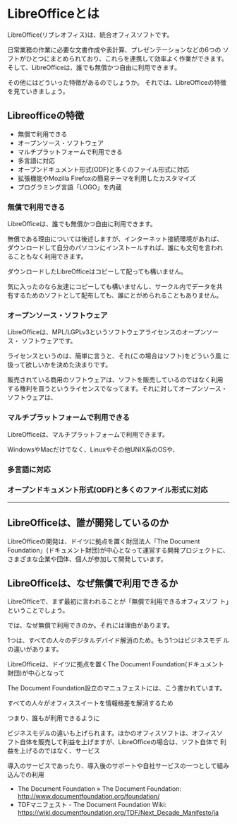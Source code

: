 # LibreOfficeとは

LibreOffice(リブレオフィス)は、統合オフィスソフトです。

日常業務の作業に必要な文書作成や表計算、プレゼンテーションなどの6つの
ソフトがひとつにまとめられており、これらを連携して効率よく作業ができます。
そして、LibreOfficeは、誰でも無償かつ自由に利用できます。

その他にはどういった特徴があるのでしょうか。
それでは、LibreOfficeの特徴を見ていきましょう。

## Libreofficeの特徴

- 無償で利用できる
- オープンソース・ソフトウェア
- マルチプラットフォームで利用できる
- 多言語に対応
- オープンドキュメント形式(ODF)と多くのファイル形式に対応
- 拡張機能やMozilla Firefoxの簡易テーマを利用したカスタマイズ
- プログラミング言語「LOGO」を内蔵

### 無償で利用できる

LibreOfficeは、誰でも無償かつ自由に利用できます。

無償である理由については後述しますが、インターネット接続環境があれば、
ダウンロードして自分のパソコンにインストールすれば、誰にも文句を言われ
ることもなく利用できます。

ダウンロードしたLibreOfficeはコピーして配っても構いません。

気に入ったのなら友達にコピーしても構いませんし、サークル内でデータを共
有するためのソフトとして配布しても、誰にとがめられることもありません。

### オープンソース・ソフトウェア 

LibreOfficeは、MPL/LGPLv3というソフトウェアライセンスのオープンソース・
ソフトウェアです。

ライセンスというのは、簡単に言うと、それ(この場合はソフト)をどういう風
に扱って欲しいかを決めた決まりです。

販売されている商用のソフトウェアは、ソフトを販売しているのではなく利用
する権利を買うというライセンスでなってます。それに対してオープンソース・
ソフトウェアは、

### マルチプラットフォームで利用できる

LibreOfficeは、マルチプラットフォームで利用できます。

WindowsやMacだけでなく、Linuxやその他UNIX系のOSや、


### 多言語に対応

### オープンドキュメント形式(ODF)と多くのファイル形式に対応



----

## LibreOfficeは、誰が開発しているのか

LibreOfficeの開発は、ドイツに拠点を置く財団法人「The Document
Foundation」(ドキュメント財団)が中心となって運営する開発プロジェクトに、
さまざまな企業や団体、個人が参加して開発しています。




## LibreOfficeは、なぜ無償で利用できるか

LibreOfficeで、まず最初に言われることが「無償で利用できるオフィスソフ
ト」ということでしょう。

では、なぜ無償で利用できのか。それには理由があります。

1つは、すべての人々のデジタルデバイド解消のため。もう1つはビジネスモデ
ルの違いがあります。

LibreOfficeは、ドイツに拠点を置くThe Document Foundation(ドキュメント
財団)が中心となって


The Document Foundation設立のマニュフェストには、こう書かれています。

すべての人々がオフィススイートを情報格差を解消するため

つまり、誰もが利用できるように

ビジネスモデルの違いも上げられます。ほかのオフィスソフトは、オフィスソ
フト自体を販売して利益を上げますが、LibreOfficeの場合は、ソフト自体で
利益を上げるのではなく、サービス

導入のサービスであったり、導入後のサポートや自社サービスの一つとして組み込んでの利用


- The Document Foundation » The Document Foundation: http://www.documentfoundation.org/foundation/
- TDFマニフェスト - The Document Foundation Wiki: https://wiki.documentfoundation.org/TDF/Next_Decade_Manifesto/ja
